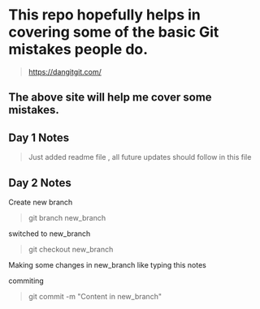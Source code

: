 # This repo hopefully helps in covering some of the basic Git mistakes people do.

> https://dangitgit.com/

## The above site will help me cover some mistakes.


## Day 1 Notes
> Just added readme file , all future updates should follow in this file




## Day 2 Notes
Create new branch
> git branch new_branch

switched to new_branch
> git checkout new_branch

Making some changes in new_branch like typing this notes

commiting
> git commit -m "Content in new_branch"